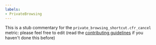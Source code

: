 ```yaml
---
labels:
- PrivateBrowsing
---
```

This is a stub commentary for the `private_browsing_shortcut.cfr_cancel` metric: please feel free to edit (read the
[contributing guidelines](https://github.com/mozilla/glean-annotations/blob/main/CONTRIBUTING.md)
if you haven't done this before)
